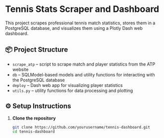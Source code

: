 # Tennis Stats Scraper and Dashboard

This project scrapes professional tennis match statistics, stores them in a PostgreSQL database, and visualizes them using a Plotly Dash web dashboard.

## 📦 Project Structure

- `scrape_atp` – script to scrape match and player statistics from the ATP website  
- `db` – SQLModel-based models and utility functions for interacting with the PostgreSQL database  
- `deploy` – Dash web app for visualizing player statistics  
- `utils.py` – utility functions for data processing and plotting   

## ⚙️ Setup Instructions

1. **Clone the repository**  
   ```bash
   git clone https://github.com/yourusername/tennis-dashboard.git
   cd tennis-dashboard
